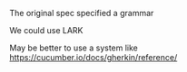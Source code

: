 The original spec specified a grammar

We could use LARK

May be better to use a system like https://cucumber.io/docs/gherkin/reference/
